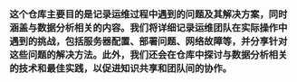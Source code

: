 ### 		这个仓库主要目的是记录运维过程中遇到的问题及其解决方案，同时涵盖与数据分析相关的内容。我们将详细记录运维团队在实际操作中遇到的挑战，包括服务器配置、部署问题、网络故障等，并分享针对这些问题的解决方法。此外，我们还会在仓库中探讨与数据分析相关的技术和最佳实践，以促进知识共享和团队间的协作。

<!--
**SecOpsDataNinja/SecOpsDataNinja** is a ✨ _special_ ✨ repository because its `README.md` (this file) appears on your GitHub profile.

Here are some ideas to get you started:

- 🔭 I’m currently working on ...
- 🌱 I’m currently learning ...
- 👯 I’m looking to collaborate on ...
- 🤔 I’m looking for help with ...
- 💬 Ask me about ...
- 📫 How to reach me: ...
- 😄 Pronouns: ...
- ⚡ Fun fact: ...
-->
